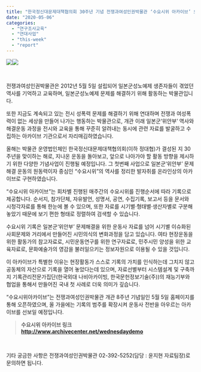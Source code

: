 ```yaml
---
title: "한국정신대문제대책협의회 30주년 기념 전쟁과여성인권박물관 ‘수요시위 아카이브’ 오픈"
date: "2020-05-06"
categories: 
  - "연구조사교육"
  - "연대사업"
  - "this-week"
  - "report"
---
```


![](http://womenandwar.net/kr/wp-content/uploads/2020/05/95859019_1313449938860944_1205409209009569792_o.jpg)![](http://womenandwar.net/kr/wp-content/uploads/2020/05/96347411_1313450112194260_6775768632694669312_o.jpg)

 

전쟁과여성인권박물관은 2012년 5월 5일 설립되어 일본군성노예제 생존자들이 겪었던 역사를 기억하고 교육하며, 일본군성노예제 문제를 해결하기 위해 활동하는 박물관입니다.

또한 지금도 계속되고 있는 전시 성폭력 문제를 해결하기 위해 연대하며 전쟁과 여성폭력이 없는 세상을 만들어 나가는 행동하는 박물관으로, 개관 이래 일본군‘위안부’ 역사와 해결운동 과정을 전시와 교육을 통해 꾸준히 알려내는 동시에 관련 자료를 발굴하고 수집하는 아카이브 기관으로서 자리매김하였습니다.

올해는 박물관 운영법인체인 한국정신대문제대책협의회(이하 정대협)가 결성된 지 30주년을 맞이하는 해로, 지나온 운동을 돌아보고, 앞으로 나아가야 할 활동 방향을 제시하기 위한 다양한 기념사업이 진행될 예정입니다. 그 첫번째 사업으로 일본군‘위안부’ 문제해결 운동의 원동력이자 중심인 “수요시위”의 역사를 정리한 발자취를 온라인상의 아카이브로 구현하였습니다.

“수요시위 아카이브”는 회차별 진행된 매주간의 수요시위를 진행순서에 따라 기록으로 제공합니다. 순서지, 참가단체, 자유발언, 성명서, 공연, 수집기록, 보고서 등을 문서와 시청각자료를 통해 한눈에 볼 수 있으며, 또한 자료를 시기별·형태별·생산자별로 구분해 놓았기 때문에 보기 편한 형태로 정렬하여 검색할 수 있습니다.

수요시위 기록은 일본군‘위안부’ 문제해결을 위한 운동사 자료를 넘어 시기별 이슈화된 사회문제와 거리에서 만들어진 시민의식의 변화과정을 담고 있습니다. 여타 현장운동을 위한 활동가의 참고자료로, 시민운동연구를 위한 연구자료로, 민주시민 양성을 위한 교육자료로, 문화예술가의 영감을 불러일으키는 정보자원으로 이용될 수 있을 것입니다.

이 아카이브가 특별한 이유는 현장활동가 스스로 기록의 가치를 인식하는데 그치지 않고 공동체의 자산으로 기록을 열어 놓았다는데 있으며, 자료선별부터 시스템설계 및 구축까지 기록관리전문가집단(한국외대 나비아카이빙, 한국문헌정보기술(주))의 재능기부와 협업을 통해서 만들어진 국내 첫 사례로 더욱 의미가 깊습니다.

“수요시위아카이브”는 전쟁과여성인권박물관 개관 8주년 기념일인 5월 5일 홈페이지를 통해 오픈하였으며, 올 가을에는 기록의 범주를 확장시켜 운동사 전반을 아우르는 아카이브를 선보일 예정입니다.

> **수요시위 아카이브 링크  http://www.archivecenter.net/wednesdaydemo**

 

기타 궁금한 사항은 전쟁과여성인권박물관 02-392-5252(담당 : 윤지현 자료팀장)로 문의하면 됩니다.
